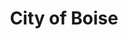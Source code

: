 ---
title: City of Boise
state: Idaho
description: The data is supplied by the City of Boise.
logo: https://upload.wikimedia.org/wikipedia/en/thumb/1/13/Boise_Idaho_City_Seal.PNG/200px-Boise_Idaho_City_Seal.PNG
---